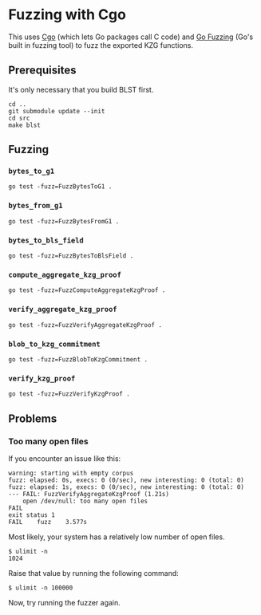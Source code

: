 # Fuzzing with Cgo

This uses [Cgo](https://go.dev/blog/cgo) (which lets Go packages call C code)
and [Go Fuzzing](https://go.dev/security/fuzz/) (Go's built in fuzzing tool) to
fuzz the exported KZG functions.

## Prerequisites

It's only necessary that you build BLST first.

```
cd ..
git submodule update --init
cd src
make blst
```

## Fuzzing

### `bytes_to_g1`
```
go test -fuzz=FuzzBytesToG1 .
```

### `bytes_from_g1`
```
go test -fuzz=FuzzBytesFromG1 .
```

### `bytes_to_bls_field`
```
go test -fuzz=FuzzBytesToBlsField .
```

### `compute_aggregate_kzg_proof`
```
go test -fuzz=FuzzComputeAggregateKzgProof .
```

### `verify_aggregate_kzg_proof`
```
go test -fuzz=FuzzVerifyAggregateKzgProof .
```

### `blob_to_kzg_commitment`
```
go test -fuzz=FuzzBlobToKzgCommitment .
```

### `verify_kzg_proof`
```
go test -fuzz=FuzzVerifyKzgProof .
```

## Problems

### Too many open files

If you encounter an issue like this:
```
warning: starting with empty corpus
fuzz: elapsed: 0s, execs: 0 (0/sec), new interesting: 0 (total: 0)
fuzz: elapsed: 1s, execs: 0 (0/sec), new interesting: 0 (total: 0)
--- FAIL: FuzzVerifyAggregateKzgProof (1.21s)
    open /dev/null: too many open files
FAIL
exit status 1
FAIL	fuzz	3.577s
```

Most likely, your system has a relatively low number of open files.
```
$ ulimit -n
1024
```

Raise that value by running the following command:
```
$ ulimit -n 100000
```

Now, try running the fuzzer again.